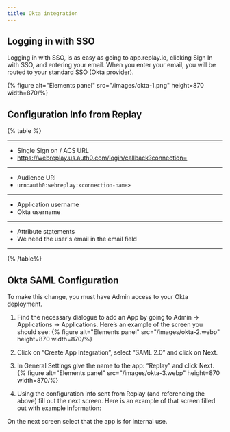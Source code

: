 ```yaml
---
title: Okta integration
---
```


## Logging in with SSO

Logging in with SSO, is as easy as going to app.replay.io, clicking Sign In with SSO, and entering your email. When you enter your email, you will be routed to your standard SSO (Okta provider).

{% figure alt="Elements panel" src="/images/okta-1.png" height=870 width=870/%}

## Configuration Info from Replay

{% table %}

---

- Single Sign on / ACS URL
- https://webreplay.us.auth0.com/login/callback?connection=<connection-name>

---

- Audience URI
- `urn:auth0:webreplay:<connection-name>`

---

- Application username
- Okta username

---

- Attribute statements
- We need the user's email in the email field

---

{% /table%}

## Okta SAML Configuration

To make this change, you must have Admin access to your Okta deployment.

1. Find the necessary dialogue to add an App by going to Admin → Applications → Applications. Here’s an example of the screen you should see:
   {% figure alt="Elements panel" src="/images/okta-2.webp" height=870 width=870/%}

2. Click on “Create App Integration”, select “SAML 2.0” and click on Next.
3. In General Settings give the name to the app: “Replay” and click Next.
   {% figure alt="Elements panel" src="/images/okta-3.webp" height=870 width=870/%}

4. Using the configuration info sent from Replay (and referencing the above) fill out the next screen. Here is an example of that screen filled out with example information:

On the next screen select that the app is for internal use.
